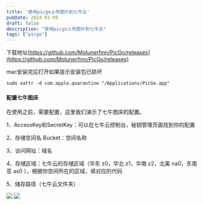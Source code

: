 ```yaml
---
title: '使用picgo上传图片到七牛云'
pubDate: 2024-01-09
draft: false
description: "使用picgo上传图片到七牛云"
tags: ["picgo"]
---
```


下载地址[https://github.com/Molunerfinn/PicGo/releases](https://github.com/Molunerfinn/PicGo/releases)

mac安装完后打开如果提示安装包已损坏  
```shell
sudo xattr -d com.apple.quarantine "/Applications/PicGo.app"
```

#### 配置七牛图床
在使用之前，需要配置，这里我们演示了七牛图床的配置。  

1、AccessKey和SecretKey：可以在七牛云控制台，秘钥管理页面找到你的配置  

2、存储空间名 Bucket：空间名称  

3、访问网址：域名  

4、存储区域：七牛云的存储区域（华东 z0，华北 z1，华南 z2，北美 na0，东南亚 as0 ），根据你空间所在的区域，填对应的代码  

5、储存路径（七牛云文件夹）

![](https://cdn.jiangwei.zone/blog/20240109124112.png)
![](https://cdn.jiangwei.zone/blog/20240109124136.png)